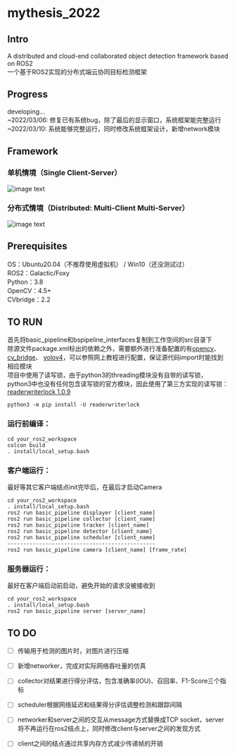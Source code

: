 # mythesis_2022  
## Intro  
A distributed and cloud-end collaborated object detection framework based on ROS2  
一个基于ROS2实现的分布式端云协同目标检测框架  
## Progress  
developing...  
~2022/03/06: 修复已有系统bug，除了最后的显示窗口，系统框架能完整运行  
~2022/03/10: 系统能够完整运行，同时修改系统框架设计，新增network模块  
## Framework    
### 单机情境（Single Client-Server）
![image text](https://github.com/sysu18364109/mythesis_2022/blob/main/pic1.png)  
### 分布式情境（Distributed: Multi-Client Multi-Server）
![image text](https://github.com/sysu18364109/mythesis_2022/blob/main/pic2.png)  
## Prerequisites
OS：Ubuntu20.04（不推荐使用虚拟机） / Win10（还没测试过）  
ROS2：Galactic/Foxy  
Python：3.8  
OpenCV：4.5+  
CVbridge：2.2  
## TO RUN  
首先将basic_pipeline和bspipeline_interfaces复制到工作空间的src目录下  
除源文件package.xml标出的依赖之外，需要额外进行准备配置的有[opencv](https://docs.opencv.org/4.x/index.html)、 [cv_bridge](https://github.com/ros-perception/vision_opencv/tree/ros2/cv_bridge)、 [yolov4](https://github.com/Tianxiaomo/pytorch-YOLOv4)，可以参照网上教程进行配置，保证源代码import时能找到相应模块  
项目中使用了读写锁，由于python3的threading模块没有自带的读写锁，python3中也没有任何包含读写锁的官方模块，因此使用了第三方实现的读写锁：[readerwriterlock 1.0.9](https://pypi.org/project/readerwriterlock/)
```
python3 -m pip install -U readerwriterlock
```
### 运行前编译：  
```
cd your_ros2_workspace
colcon build
. install/local_setup.bash
```
### 客户端运行：  
最好等其它客户端结点init完毕后，在最后才启动Camera  
```
cd your_ros2_workspace
. install/local_setup.bash
ros2 run basic_pipeline displayer [client_name]
ros2 run basic_pipeline collector [client_name]
ros2 run basic_pipeline tracker [client_name]
ros2 run basic_pipeline detector [client_name]
ros2 run basic_pipeline scheduler [client_name]
-----------------------------------------------
ros2 run basic_pipeline camera [client_name] [frame_rate]
```
### 服务器运行：  
最好在客户端启动前启动，避免开始的请求没被接收到  
```
cd your_ros2_workspace
. install/local_setup.bash
ros2 run basic_pipeline server [server_name]
```  
## TO DO  
- [ ] 传输用于检测的图片时，对图片进行压缩  
- [ ] 新增networker，完成对实际网络吞吐量的仿真  
- [ ] collector对结果进行得分评估，包含准确率(IOU)、召回率、F1-Score三个指标  
- [ ] scheduler根据网络延迟和结果得分评估调整检测和跟踪间隔  
- [ ] networker和server之间的交互从message方式替换成TCP socket，server将不再运行在ros2结点上，同时修改client与server之间的发现方式  
- [ ] client之间的结点通过共享内存方式减少传递帧的开销  

